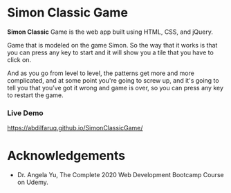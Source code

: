 # Simon Classic Game
**Simon Classic** Game is the web app built using HTML, CSS, and jQuery.  

Game that is modeled on the game Simon. So the way that it works is that you can press any key to start and it will show you a tile that you have to click on.  

And as you go from level to level, the patterns get more and more complicated, and at some point you're going to screw up, and it's going to tell you that you’ve got it wrong and game is over, so you can press any key to restart the game.

### Live Demo
https://abdilfaruq.github.io/SimonClassicGame/

# Acknowledgements
* Dr. Angela Yu, The Complete 2020 Web Development Bootcamp Course on Udemy.
